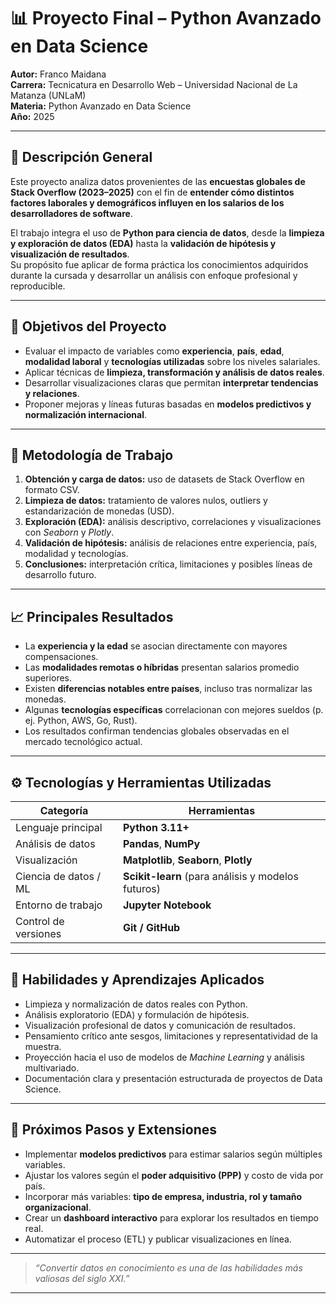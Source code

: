 # 📊 Proyecto Final – Python Avanzado en Data Science

**Autor:** Franco Maidana  
**Carrera:** Tecnicatura en Desarrollo Web – Universidad Nacional de La Matanza (UNLaM)  
**Materia:** Python Avanzado en Data Science  
**Año:** 2025  

---

## 🧠 Descripción General

Este proyecto analiza datos provenientes de las **encuestas globales de Stack Overflow (2023–2025)** con el fin de **entender cómo distintos factores laborales y demográficos influyen en los salarios de los desarrolladores de software**.

El trabajo integra el uso de **Python para ciencia de datos**, desde la **limpieza y exploración de datos (EDA)** hasta la **validación de hipótesis y visualización de resultados**.  
Su propósito fue aplicar de forma práctica los conocimientos adquiridos durante la cursada y desarrollar un análisis con enfoque profesional y reproducible.

---

## 🎯 Objetivos del Proyecto

- Evaluar el impacto de variables como **experiencia**, **país**, **edad**, **modalidad laboral** y **tecnologías utilizadas** sobre los niveles salariales.  
- Aplicar técnicas de **limpieza, transformación y análisis de datos reales**.  
- Desarrollar visualizaciones claras que permitan **interpretar tendencias y relaciones**.  
- Proponer mejoras y líneas futuras basadas en **modelos predictivos y normalización internacional**.

---

## 🧩 Metodología de Trabajo

1. **Obtención y carga de datos:** uso de datasets de Stack Overflow en formato CSV.  
2. **Limpieza de datos:** tratamiento de valores nulos, outliers y estandarización de monedas (USD).  
3. **Exploración (EDA):** análisis descriptivo, correlaciones y visualizaciones con *Seaborn* y *Plotly*.  
4. **Validación de hipótesis:** análisis de relaciones entre experiencia, país, modalidad y tecnologías.  
5. **Conclusiones:** interpretación crítica, limitaciones y posibles líneas de desarrollo futuro.

---

## 📈 Principales Resultados

- La **experiencia y la edad** se asocian directamente con mayores compensaciones.  
- Las **modalidades remotas o híbridas** presentan salarios promedio superiores.  
- Existen **diferencias notables entre países**, incluso tras normalizar las monedas.  
- Algunas **tecnologías específicas** correlacionan con mejores sueldos (p. ej. Python, AWS, Go, Rust).  
- Los resultados confirman tendencias globales observadas en el mercado tecnológico actual.

---

## ⚙️ Tecnologías y Herramientas Utilizadas

| Categoría | Herramientas |
|------------|--------------|
| Lenguaje principal | **Python 3.11+** |
| Análisis de datos | **Pandas**, **NumPy** |
| Visualización | **Matplotlib**, **Seaborn**, **Plotly** |
| Ciencia de datos / ML | **Scikit-learn** (para análisis y modelos futuros) |
| Entorno de trabajo | **Jupyter Notebook** |
| Control de versiones | **Git / GitHub** |

---

## 🧩 Habilidades y Aprendizajes Aplicados

- Limpieza y normalización de datos reales con Python.  
- Análisis exploratorio (EDA) y formulación de hipótesis.  
- Visualización profesional de datos y comunicación de resultados.  
- Pensamiento crítico ante sesgos, limitaciones y representatividad de la muestra.  
- Proyección hacia el uso de modelos de *Machine Learning* y análisis multivariado.  
- Documentación clara y presentación estructurada de proyectos de Data Science.

---

## 🚀 Próximos Pasos y Extensiones

- Implementar **modelos predictivos** para estimar salarios según múltiples variables.  
- Ajustar los valores según el **poder adquisitivo (PPP)** y costo de vida por país.  
- Incorporar más variables: **tipo de empresa, industria, rol y tamaño organizacional**.  
- Crear un **dashboard interactivo** para explorar los resultados en tiempo real.  
- Automatizar el proceso (ETL) y publicar visualizaciones en línea.

---

> _“Convertir datos en conocimiento es una de las habilidades más valiosas del siglo XXI.”_

---